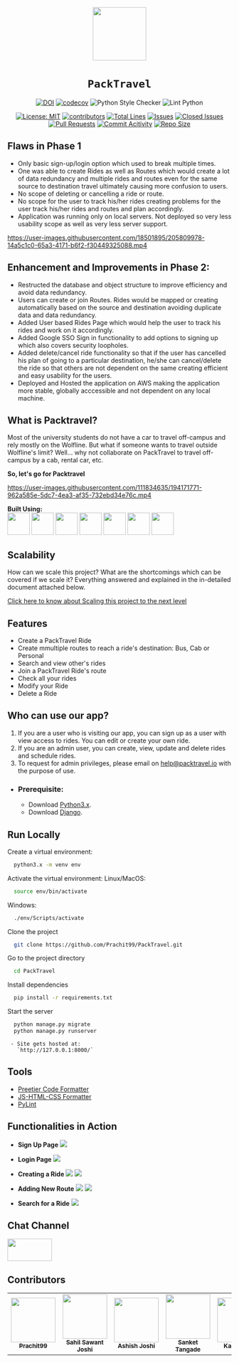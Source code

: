<div align="center">

<img style="width: 120px; height: 120px;" src="./images/wolf2.svg"></img>
# `PackTravel`



[![DOI](https://zenodo.org/badge/DOI/10.5281/zenodo.7178601.svg)](https://doi.org/10.5281/zenodo.7178601)
[![codecov](https://codecov.io/gh/amisha-w/PackTravel/branch/main/graph/badge.svg?token=HRFN97UEB7)](https://codecov.io/gh/Prachit99/PackTravel)
![Python Style Checker](https://github.com/Prachit99/PackTravel/actions/workflows/python_style_checker.yml/badge.svg)
![Lint Python](https://github.com/Prachit99/PackTravel/actions/workflows/pylint.yml/badge.svg)

[![License: MIT](https://img.shields.io/badge/License-MIT-yellow.svg?style=for-the-badge)](https://opensource.org/licenses/MIT) 
[![contributors](https://img.shields.io/github/contributors/Prachit99/PackTravel?style=for-the-badge)](https://github.com/Prachit99/PackTravel/graphs/contributors)
[![Total Lines](https://img.shields.io/tokei/lines/github/Prachit99/PackTravel?style=for-the-badge)](https://img.shields.io/tokei/lines/github/Prachit99/PackTravel)
[![Issues](https://img.shields.io/github/issues/Prachit99/PackTravel?style=for-the-badge)](https://github.com/Prachit99/PackTravel/issues)
[![Closed Issues](https://img.shields.io/github/issues-closed-raw/Prachit99/PackTravel?style=for-the-badge)](https://github.com/Prachit99/PackTravel/issues?q=is%3Aissue+is%3Aclosed)
[![Pull Requests](https://img.shields.io/github/issues-pr/Prachit99/PackTravel?style=for-the-badge)](https://github.com/Prachit99/PackTravel/pulls)
[![Commit Acitivity](https://img.shields.io/github/commit-activity/w/Prachit99/PackTravel?style=for-the-badge)](https://github.com/Prachit99/PackTravel/graphs/commit-activity)
[![Repo Size](https://img.shields.io/github/repo-size/Prachit99/PackTravel?style=for-the-badge)](https://github.com/Prachit99/PackTravel)


</div>

## Flaws in Phase 1

- Only basic sign-up/login option which used to break multiple times.
- One was able to create Rides as well as Routes which would create a lot of data redundancy and multiple rides and routes even for the same source to destination travel ultimately causing more confusion to users.
- No scope of deleting or cancelling a ride or route.
- No scope for the user to track his/her rides creating problems for the user track his/her rides and routes and plan accordingly.
- Application was running only on local servers. Not deployed so very less usability scope as well as very less server support.


https://user-images.githubusercontent.com/18501895/205809978-14a5c1c0-65a3-4171-b6f2-f30449325088.mp4

## Enhancement and Improvements in Phase 2:
-  Restructed the database and object structure to improve efficiency and avoid data redundancy. 
- Users can create or join Routes. Rides would be mapped or creating automatically based on the source and destination avoiding duplicate data and data redundancy.
-  Added User based Rides Page which would help the user to track his rides and work on it accordingly. 
- Added Google SSO Sign in functionality to add options to signing up which also covers security loopholes.
- Added delete/cancel ride functionality so that if the user has cancelled his plan of going to a particular destination, he/she can cancel/delete the ride so that others are not dependent on the same creating efficient and easy usability for the users.
- Deployed and Hosted the application on AWS making the application more stable, globally acccessible and not dependent on any local machine.


<h2>What is Packtravel?</h2>

Most of the university students do not have a car to travel off-campus and rely mostly on the Wolfline. But what if someone wants to travel outside Wolfline's limit? Well... why not collaborate on PackTravel to travel off-campus by a cab, rental car, etc.

**So, let's go for Packtravel**

https://user-images.githubusercontent.com/111834635/194171771-962a585e-5dc7-4ea3-af35-732ebd34e76c.mp4

**Built Using:**
</br>
<code><a href="https://www.python.org/" target="_blank"><img height="50" src="https://user-images.githubusercontent.com/111834635/194173533-37cd4997-55f3-4bb1-87bd-1a16a3af53aa.png"></a></code>
<code><a href="https://www.djangoproject.com/" target="_blank"><img height="50" src="https://user-images.githubusercontent.com/111834635/194172149-ff6a56be-3025-4d2c-8cdb-b9a7e3f87259.png"></a></code>
<code><a href="https://www.mongodb.com/" target="_blank"><img height="50" src="https://user-images.githubusercontent.com/111834635/194173280-628ecfc0-21ae-4870-8e22-711e6da83820.png"></a></code>
<code><a href="https://developer.mozilla.org/en-US/docs/Glossary/HTML5" target="_blank"><img height="50" src="https://www.vectorlogo.zone/logos/w3_html5/w3_html5-ar21.svg"></a></code>
<code><a href="https://developer.mozilla.org/en-US/docs/Web/CSS" target="_blank"><img height="50" src="https://www.vectorlogo.zone/logos/w3_css/w3_css-ar21.svg"></a></code>
<code><a href="https://www.javascript.com/" target="_blank"><img height="50" src="https://www.vectorlogo.zone/logos/javascript/javascript-ar21.svg"></a></code>
<code><a href="https://getbootstrap.com/" target="_blank"><img height="50" src="https://www.vectorlogo.zone/logos/getbootstrap/getbootstrap-ar21.svg"></a></code>

<h2>Scalability</h2>

How can we scale this project? What are the shortcomings which can be covered if we scale it? Everything answered and explained in the in-detailed document attached below.

<a href="https://github.com/Prachit99/PackTravel/blob/36a6b9848f74c52ebe0ccedfef6c0846d98a230d/scalability.md" target="_blank">Click here to know about Scaling this project to the next level</a>

<h2>Features</h2>

<ul>
  <li>Create a PackTravel Ride</li>
  <li>Create mmultiple routes to reach a ride's destination:  Bus, Cab or Personal</li>
  <li>Search and view other's rides</li>
  <li>Join a PackTravel Ride's route</li>
  <li>Check all your rides</li>
  <li>Modify your Ride</li>
  <li> Delete a Ride</li>
  
</ul>


<h2> Who can use our app?</h2>

  1. If you are a user who is visiting our app, you can sign up as a user with view access to rides. You can edit or create your own ride.
  2. If you are an admin user, you can create, view, update and delete rides and schedule rides.
  3. To request for admin privileges, please email on help@packtravel.io with the purpose of use. 

  - ### Prerequisite:
      - Download [Python3.x](https://www.python.org/downloads/).
      - Download [Django](https://docs.djangoproject.com/en/4.1/topics/install/).

   ## Run Locally

Create a virtual environment:

```bash
  python3.x -m venv env
```

Activate the virtual environment:
Linux/MacOS:
```bash
  source env/bin/activate
```
Windows:
```bash
  ./env/Scripts/activate
```

Clone the project

```bash
  git clone https://github.com/Prachit99/PackTravel.git
```

Go to the project directory

```bash
  cd PackTravel
```

Install dependencies

```bash 
  pip install -r requirements.txt
```

Start the server

```bash
  python manage.py migrate
  python manage.py runserver
```



     - Site gets hosted at:
       `http://127.0.0.1:8000/`
       
## Tools
- [Preetier Code Formatter](https://marketplace.visualstudio.com/items?itemName=esbenp.prettier-vscode)
- [JS-HTML-CSS Formatter](https://marketplace.visualstudio.com/items?itemName=lonefy.vscode-JS-CSS-HTML-formatter)
- [PyLint](https://pylint.org/)

## Functionalities in Action 

- **Sign Up Page**
![](https://github.com/amisha-w/PackTravel/blob/main/images/Register.gif)

- **Login Page**
![](https://github.com/amisha-w/PackTravel/blob/main/images/Login%20(1).gif)

- **Creating a Ride**
![](https://github.com/amisha-w/PackTravel/blob/main/images/Create1.gif)
![](https://github.com/amisha-w/PackTravel/blob/main/images/Create2.gif)

- **Adding New Route**
![](https://github.com/amisha-w/PackTravel/blob/main/images/AddRoute11.gif)
![](https://github.com/amisha-w/PackTravel/blob/main/images/AddRoute12.gif)

- **Search for a Ride**
![](https://github.com/amisha-w/PackTravel/blob/main/images/Search.gif)





## Chat Channel

<code><a href="https://seproject-bvz2267.slack.com/archives/C045KE3RW9L" target="_blank"><img height="50" width="100" src="https://user-images.githubusercontent.com/111834635/194175304-834d5663-b6bb-4e38-981d-98bc1bf028b8.png"></a></code>


## Contributors 

<table>
  <tr>
    <td align="center"><a href="https://github.com/Prachit99"><img src="https://avatars.githubusercontent.com/Prachit99" width="100px;" alt=""/><br /><sub><b>Prachit99</b></sub></a></td>
    <td align="center"><a href="https://github.com/Darkspur"><img src="https://avatars.githubusercontent.com/Darkspur" width="100px;" alt=""/><br /><sub><b>Sahil Sawant Joshi</b></sub></a><br /></td>
    <td align="center"><a href="https://github.com/ashishjoshi2605"><img src="https://avatars.githubusercontent.com/ashishjoshi2605" width="100px;" alt=""/><br /><sub><b>Ashish Joshi</b></sub></a><br /></td>
    <td align="center"><a href="https://github.com/sankettangade"><img src="https://avatars.githubusercontent.com/sankettangade" width="100px;" alt=""/><br /><sub><b>Sanket Tangade</b></sub></a><br /></td>
    <td align="center"><a href="https://github.com/karan-47"><img src="https://avatars.githubusercontent.com/karan-47" width="100px;" alt=""/><br /><sub><b>Karan Gala</b></sub></a><br /></td>
  </tr>
</table>



